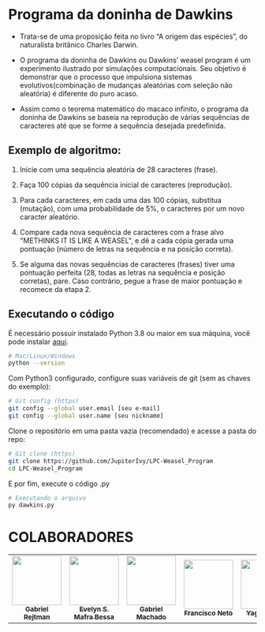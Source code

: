 # Programa da doninha de Dawkins
- Trata-se de uma proposição feita no livro “A origem das espécies”, do naturalista britânico Charles Darwin.

- O programa da doninha de Dawkins ou Dawkins’ weasel program é um experimento ilustrado por simulações computacionais. Seu objetivo é demonstrar que o processo que impulsiona sistemas evolutivos(combinação de mudanças aleatórias com seleção não aleatória) é diferente do puro acaso.

- Assim como o teorema matemático do macaco infinito, o programa da doninha de Dawkins se baseia na reprodução de várias sequências de caracteres até que se forme a sequência desejada predefinida.

## Exemplo de algoritmo:
 
1) Inicie com uma sequência aleatória de 28 caracteres (frase).

2) Faça 100 cópias da sequência inicial de caracteres (reprodução).

3) Para cada caracteres, em cada uma das 100 cópias, substitua (mutação), com uma probabilidade de 5%, o caracteres por um novo caracter aleatório.

4) Compare cada nova sequência de caracteres com a frase alvo "METHINKS IT IS LIKE A WEASEL", e dê a cada cópia gerada uma pontuação (número de letras na sequência e na posição correta).

5) Se alguma das novas sequências de caracteres (frases) tiver uma pontuação perfeita (28, todas as letras na sequência e posição corretas), pare. Caso contrário, pegue a frase de maior pontuação e recomece da etapa 2.

## Executando o código

É necessário possuir instalado Python 3.8 ou maior em sua máquina, você pode instalar [aqui](https://www.python.org/downloads/).

```bash
# Mac/Linux/Windows 
python --version
```

Com Python3 configurado, configure suas variáveis de git (sem as chaves do exemplo):

```bash
# Git config (https)
git config --global user.email [seu e-mail] 
git config --global user.name [seu nickname] 
```

Clone o repositório em uma pasta vazia (recomendado) e acesse a pasta do repo:

```bash
# Git clone (https)
git clone https://github.com/JupiterIvy/LPC-Weasel_Program
cd LPC-Weasel_Program
```

E por fim, execute o código .py 

```bash
# Executando o arquivo
py dawkins.py
```

# COLABORADORES

<table>
<tr>
    <td align="center"><a href="https://github.com/gabrielrejtman"><img src="https://avatars.githubusercontent.com/u/99689271?v=4" width="100px;" alt=""/><br /><sub><b>Gabriel Rejtman</b></sub></a><br /></td> 
    <td align="center"><a href="https://github.com/JupiterIvy"><img src="https://avatars.githubusercontent.com/u/65917017?v=4" width="100px;" alt=""/><br /><sub><b>Evelyn S. Mafra Bessa</b></sub></a><br /></td>
    <td align="center"><a href="https://github.com/dinglem"><img src="https://avatars.githubusercontent.com/u/107590118?v=4" width="100px;" alt=""/><br /><sub><b>Gabriel Machado</b></sub></a><br /></td>
    <td align="center"><a href="https://github.com/haidao01"><img src="https://avatars.githubusercontent.com/u/106715544?v=4" width="100px;" alt=""/><br /><sub><b>Francisco Neto</b></sub></a><br /></td>
    <td align="center"><a href="https://github.com/sweilos"><img src="https://avatars.githubusercontent.com/u/107283230?v=4" width="100px;" alt=""/><br /><sub><b>Yago Nunes</b></sub></a><br /></td>
</table>
